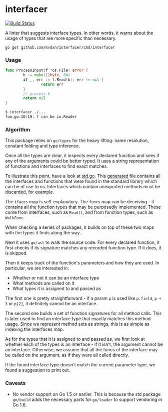 # interfacer

[![Build Status](https://travis-ci.org/mvdan/interfacer.svg?branch=master)](https://travis-ci.org/mvdan/interfacer)

A linter that suggests interface types. In other words, it warns about
the usage of types that are more specific than necessary.

	go get github.com/mvdan/interfacer/cmd/interfacer

### Usage

```go
func ProcessInput(f *os.File) error {
        b := make([]byte, 64)
        if _, err := f.Read(b); err != nil {
                return err
        }
        // process b
        return nil
}
```

```sh
$ interfacer ./...
foo.go:10:19: f can be io.Reader
```

### Algorithm

This package relies on `go/types` for the heavy lifting: name
resolution, constant folding and type inference.

Once all the types are clear, it inspects every declared function and
sees if any of the arguments could be better typed. It uses a string
representation of functions and interfaces to find exact matches.

To illustrate this point, have a look at [std.go](std.go). This
[generated](generate/std/) file contains all the interfaces and
functions that were found in the standard library which can be of use to
us. Interfaces which contain unexported methods must be discarded, for
example.

The `ifaces` map is self-explanatory. The `funcs` map can be deceiving -
it contains all the function types that may be purposedly implemented.
These come from interfaces, such as `Read()`, and from function types,
such as `WalkFunc`.

When checking a series of packages, it builds on top of these two maps
with the types it finds along the way.

Next it uses `go/ast` to walk the source code. For every declared
function, it first checks if its signature matches any recorded function
type. If it does, it is skipped.

Then it keeps track of the function's parameters and how they are used. In
particular, we are interested in:

* Whether or not it can be an interface type
* What methods are called on it
* What types it is assigned to and passed as

The first one is pretty straightforward - if a param `p` is used like
`p.field`, `p + 3` or `p[2]`, it definitely cannot be an interface.

The second one builds a set of function signatures for all method calls.
This is later used to find an interface type that exactly matches this
method usage. Since we represent method sets as strings, this is as
simple as indexing the interfaces map.

As for the types that it is assigned to and passed as, we first look at
whether each of the types is an interface - if it isn't, the argument
cannot be an interface. Otherwise, we assume that all the funcs of the
interface may be called on the argument, as if they were all called
directly.

If the found interface type doesn't match the current parameter type, we
found a suggestion to print out.

### Caveats

* No vendor support on Go 1.5 or earlier. This is because the std
  package `go/build` adds the necessary parts for `go/loader` to support
  vendoring in Go 1.6.
